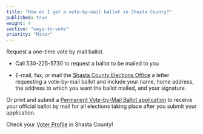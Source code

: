 ```yaml
---
title: "How do I get a vote-by-mail ballot in Shasta County?"
published: true
weight: 4
section: "ways-to-vote"
priority: "Minor"
---
```


Request a one-time vote by mail ballot.  

- Call 530-225-5730 to request a ballot to be mailed to you  

- E-mail, fax, or mail the [Shasta County Elections Office](#section-election-office-contact) a letter requesting a vote-by-mail ballot and include your name, home address, the address to which you want the ballot mailed, and your signature.  

Or print and submit a [Permanent Vote-by-Mail Ballot application](http://www.elections.co.shasta.ca.us/wp-content/uploads/2013/09/Fillable-PVBM-Application-Office-071411.pdf) to receive your official ballot by mail for all elections taking place after you submit your application.  

Check your [Voter Profile](http://www.elections.co.shasta.ca.us/voter-profile/) in Shasta County!  
